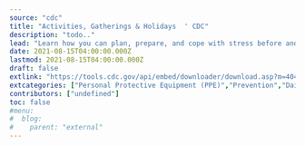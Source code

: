 ```yaml
---
source: "cdc"
title: "Activities, Gatherings & Holidays  ' CDC"
description: "todo.."
lead: "Learn how you can plan, prepare, and cope with stress before and during a COVID-19 outbreak."
date: 2021-08-15T04:00:00.000Z
lastmod: 2021-08-15T04:00:00.000Z
draft: false
extlink: "https://tools.cdc.gov/api/embed/downloader/download.asp?m=404952&c=425988"
extcategories: ["Personal Protective Equipment (PPE)","Prevention","Daily Life","Domestic Travel"]
contributors: ["undefined"]
toc: false
#menu:
#  blog:
#    parent: "external"
---
```

